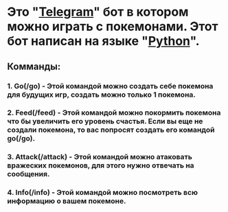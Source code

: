 # Это "<ins>Telegram</ins>" бот в котором можно играть с покемонами. Этот бот написан на языке "<ins>Python</ins>".
## Комманды:
### 1. Go(/go) - Этой командой можно создать себе покемона для будущих игр, создать можно только 1 покемона.
### 2. Feed(/feed) - Этой командой можно покормить покемона что бы увеличить его уровень счастья. Если вы еще не создали покемона, то вас попросят создать его командой go(/go).
### 3. Attack(/attack) - Этой командой можно атаковать вражеских покемонов, для этого нужно отвечать на сообщения.
### 4. Info(/info) - Этой командой можно посмотреть всю информацию о вашем покемоне.

